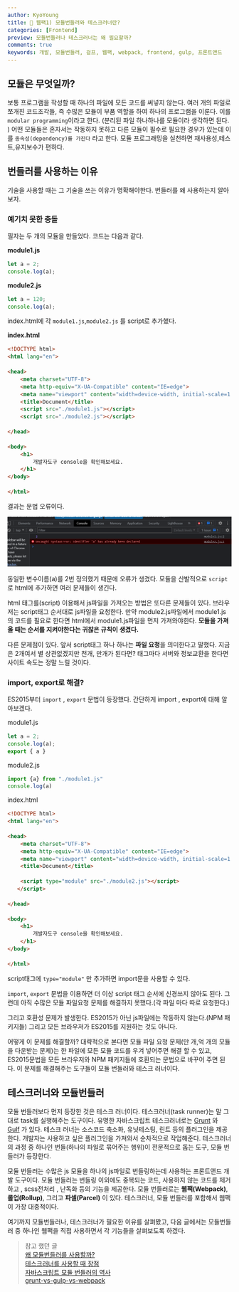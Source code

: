 ```yaml
---
author: KyoYoung
title: 🧳 웹팩1) 모듈번들러와 테스크러너란?
categories: [Frontend]
preview: 모듈번들러나 테스크러너는 왜 필요할까?
comments: true
keywords: 개발, 모듈번들러, 걸프, 웹팩, webpack, frontend, gulp, 프론트앤드
---
```


## 모듈은 무엇일까?

보통 프로그램을 작성할 때 하나의 파일에 모든 코드를 써넣지 않는다. 여러 개의 파일로 쪼개진 코드조각들, 즉 수많은 모듈이 부품 역할을 하여 하나의 프로그램을 이룬다. 이를 `modular programming`이라고 한다. (분리된 파일 하나하나를 모듈이라 생각하면 된다. )  어떤 모듈들은 혼자서는 작동하지 못하고 다른 모듈이 필수로 필요한 경우가 있는데 이를 `종속성(dependency)를 가진다` 라고 한다.  모듈 프로그래밍을 실천하면 재사용성,테스트,유지보수가 편하다.

## 번들러를 사용하는 이유

기술을 사용할 때는 그 기술을 쓰는 이유가 명확해야한다. 번들러를 왜 사용하는지 알아보자.

### 예기치 못한 충돌

필자는 두 개의 모듈을 만들었다. 코드는 다음과 같다.

**module1.js**
``` javascript
let a = 2;
console.log(a);
```

**module2.js**
```javascript
let a = 120;
console.log(a);
```

index.html에 각 `module1.js`,`module2.js` 를 script로 추가했다.

**index.html**
```html
<!DOCTYPE html>
<html lang="en">

<head>
    <meta charset="UTF-8">
    <meta http-equiv="X-UA-Compatible" content="IE=edge">
    <meta name="viewport" content="width=device-width, initial-scale=1.0">
    <title>Document</title>
    <script src="./module1.js"></script>
    <script src="./module2.js"></script>

</head>

<body>
    <h1>
        개발자도구 console을 확인해보세요.
    </h1>
</body>

</html>
```

결과는 문법 오류이다.

![오류](/assets/images/post-images/2021-10-2/1.png)

동일한 변수이름(a)를 2번 정의했기 때문에 오류가 생겼다.  모듈을 산발적으로 `script` 로 html에 추가하면 여러 문제들이 생긴다.

html 태그를(script) 이용해서 js파일을 가져오는 방법은 또다른 문제들이 있다. 브라우저는 script태그 순서대로 js파일을 요청한다.  만약 module2.js파일에서 module1.js의 코드를 필요로 한다면 html에서 module1.js파일을 먼저 가져와야한다.  **모듈을 가져올 때는 순서를 지켜야한다는 귀찮은 규칙이 생겼다.**

다른 문제점이 있다. 앞서 script태그 하나 하나는 **파일 요청**을 의미한다고 말했다. 지금은 2개여서 별 상관없겠지만 천개, 만개가 된다면? 태그마다 서버와 정보교환을 한다면 사이트 속도는 정말 느릴 것이다.

### import, export로 해결?

ES2015부터 `import` , `export` 문법이 등장했다. 간단하게 import , export에 대해 알아보겠다.

module1.js

```javascript
let a = 2;
console.log(a);
export { a }
```



module2.js

```javascript
import {a} from "./module1.js"
console.log(a)
```

index.html

```html
<!DOCTYPE html>
<html lang="en">

<head>
    <meta charset="UTF-8">
    <meta http-equiv="X-UA-Compatible" content="IE=edge">
    <meta name="viewport" content="width=device-width, initial-scale=1.0">
    <title>Document</title>

    <script type="module" src="./module2.js"></script>
   </script>

</head>

<body>
    <h1>
        개발자도구 console을 확인해보세요.
    </h1>
</body>

</html>
```

script태그에 `type="module"` 만 추가하면 import문을 사용할 수 있다.

`import`, `export` 문법을 이용하면 더 이상 script 태그 순서에 신경쓰지 않아도 된다. 그런데 아직 수많은 모듈 파일요청 문제를 해결하지 못했다.(각 파일 마다 따로 요청한다.)

그리고 호환성 문제가 발생한다. ES2015가 아닌 js파일에는  작동하지 않는다.(NPM 패키지들) 그리고 모든 브라우저가 ES2015를 지원하는 것도 아니다.

어떻게 이 문제를 해결할까? 대략적으로 본다면 모듈 파일 요청 문제(만 개,억 개의 모듈을 다운받는 문제)는 한 파일에 모든 모듈 코드를 우겨 넣어주면 해결 할 수 있고, ES2015문법을 모든 브라우저와 NPM 패키지들에 호환되는 문법으로 바꾸어 주면 된다. 이 문제를 해결해주는 도구들이 모듈 번들러와 테스크 러너이다.

## 테스크러너와 모듈번들러

모듈 번들러보다 먼저 등장한 것은 테스크 러너이다. 테스크러너(task runner)는 말 그대로 task를 실행해주는 도구이다. 유명한 자바스크립트 테스크러너로는 [Grunt](https://gruntjs.com/) 와 [Gulf](https://gulpjs.com/) 가 있다. 테스크 러너는 소스코드 축소화, 유닛테스팅, 린트 등의 플러그인을 제공한다. 개발자는 사용하고 싶은 플러그인을 가져와서 순차적으로 작업해준다. 테스크러너의 과정 중 하나인  번들(하나의 파일로 묶어주는 행위)이 전문적으로 돕는 도구, 모듈 번들러가 등장한다.

모듈 번들러는 수많은 js 모듈을 하나의 js파일로 번들링하는데 사용하는 프론트앤드 개발 도구이다. 모듈 번들러는 번들링 이외에도 중복되는 코드, 사용하지 않는 코드를 제거하고 , scss전처리 , 난독화 등의 기능을 제공한다. 모듈 번들러로는 **웹팩(Webpack)**, **롤업(Rollup)**, 그리고 **파셀(Parcel)** 이 있다. 테스크러너, 모듈 번들러를 포함해서 웹팩이 가장 대중적이다.

여기까지 모듈번들러나, 테스크러너가 필요한 이유를 살펴봤고, 다음 글에서는 모듈번들러 중 하나인 웹팩을 직접 사용하면서 각 기능들을 살펴보도록 하겠다.



> 참고 했던 글 <br>
[왜 모듈번들러를 사용할까?](https://medium.com/@rajatgms/why-do-we-need-a-module-bundler-c5ff221523f5) <br>
[테스크러너를 사용할 때 장점](https://www.dbswebsite.com/blog/the-advantages-of-using-task-runners/) <br>
[자바스크립트 모듈 번들러의 역사](https://wormwlrm.github.io/2020/08/12/History-of-JavaScript-Modules-and-Bundlers.html) <br>
[grunt-vs-gulp-vs-webpack](https://stackshare.io/stackups/grunt-vs-gulp-vs-webpack)